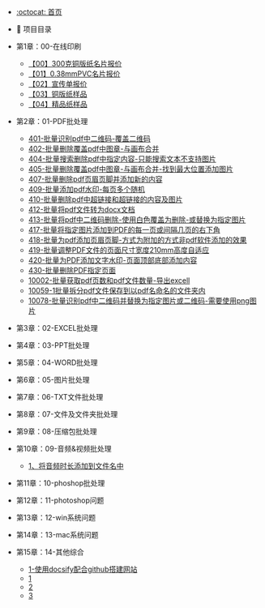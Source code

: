 -  [:octocat: 首页](/README.md)
-  :memo: 项目目录

  - 第1章：00-在线印刷
      - [【00】300克铜版纸名片报价](/md/00-在线印刷/【00】300克铜版纸名片报价.md)
      - [【01】0.38mmPVC名片报价](/md/00-在线印刷/【01】0.38mmPVC名片报价.md)
      - [【02】宣传单报价](/md/00-在线印刷/【02】宣传单报价.md)
      - [【03】铜版纸样品](/md/00-在线印刷/【03】铜版纸样品.md)
      - [【04】精品纸样品](/md/00-在线印刷/【04】精品纸样品.md)

  - 第2章：01-PDF批处理
      - [401-批量识别pdf中二维码-覆盖二维码](/md/01-PDF批处理/401-批量识别pdf中二维码-覆盖二维码.md)
      - [402-批量删除覆盖pdf中图章-与画布合并](/md/01-PDF批处理/402-批量删除覆盖pdf中图章-与画布合并.md)
      - [404-批量搜索删除pdf中指定内容-只能搜索文本不支持图片](/md/01-PDF批处理/404-批量搜索删除pdf中指定内容-只能搜索文本不支持图片.md)
      - [405-批量删除覆盖pdf中图章-与画布合并-找到最大位置添加图片](/md/01-PDF批处理/405-批量删除覆盖pdf中图章-与画布合并-找到最大位置添加图片.md)
      - [407-批量删除pdf页眉页脚并添加新的内容](/md/01-PDF批处理/407-批量删除pdf页眉页脚并添加新的内容.md)
      - [409-批量添加pdf水印-每页多个随机](/md/01-PDF批处理/409-批量添加pdf水印-每页多个随机.md)
      - [410-批量删除pdf中超链接和超链接的内容及图片](/md/01-PDF批处理/410-批量删除pdf中超链接和超链接的内容及图片.md)
      - [412-批量将pdf文件转为docx文档](/md/01-PDF批处理/412-批量将pdf文件转为docx文档.md)
      - [413-批量将pdf中二维码删除-使用白色覆盖为删除-或替换为指定图片](/md/01-PDF批处理/413-批量将pdf中二维码删除-使用白色覆盖为删除-或替换为指定图片.md)
      - [417-批量将指定图片添加到PDF的每一页或间隔几页的右下角](/md/01-PDF批处理/417-批量将指定图片添加到PDF的每一页或间隔几页的右下角.md)
      - [418-批量为pdf添加页眉页脚-方式为附加的方式非pdf软件添加的效果](/md/01-PDF批处理/418-批量为pdf添加页眉页脚-方式为附加的方式非pdf软件添加的效果.md)
      - [419-批量调整PDF文件的页面尺寸宽度210mm高度自适应](/md/01-PDF批处理/419-批量调整PDF文件的页面尺寸宽度210mm高度自适应.md)
      - [420-批量为PDF添加文字水印-页面顶部底部添加内容](/md/01-PDF批处理/420-批量为PDF添加文字水印-页面顶部底部添加内容.md)
      - [430-批量删除PDF指定页面](/md/01-PDF批处理/430-批量删除PDF指定页面.md)
      - [10002-批量获取pdf页数和pdf文件数量-导出excell](/md/01-PDF批处理/10002-批量获取pdf页数和pdf文件数量-导出excell.md)
      - [10059-1批量拆分pdf文件保存到以pdf名命名的文件夹内](/md/01-PDF批处理/10059-1批量拆分pdf文件保存到以pdf名命名的文件夹内.md)
      - [10078-批量识别pdf中二维码并替换为指定图片或二维码-需要使用png图片](/md/01-PDF批处理/10078-批量识别pdf中二维码并替换为指定图片或二维码-需要使用png图片.md)

  - 第3章：02-EXCEL批处理

  - 第4章：03-PPT批处理

  - 第5章：04-WORD批处理

  - 第6章：05-图片批处理

  - 第7章：06-TXT文件批处理

  - 第8章：07-文件及文件夹批处理

  - 第9章：08-压缩包批处理

  - 第10章：09-音频&视频批处理
      - [1、将音频时长添加到文件名中](/md/09-音频&视频批处理/1、将音频时长添加到文件名中.md)

  - 第11章：10-phoshop批处理

  - 第12章：11-photoshop问题

  - 第13章：12-win系统问题

  - 第14章：13-mac系统问题

  - 第15章：14-其他综合
      - [1-使用docsify配合github搭建网站](/md/14-其他综合/1-使用docsify配合github搭建网站.md)
      - [1](/md/14-其他综合/1.md)
      - [2](/md/14-其他综合/2.md)
      - [3](/md/14-其他综合/3.md)

